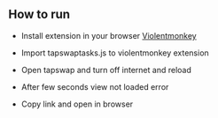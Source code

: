 ## How to run
* Install extension in your browser [Violentmonkey](https://chromewebstore.google.com/detail/violentmonkey/jinjaccalgkegednnccohejagnlnfdag?hl=be)

* Import tapswaptasks.js to violentmonkey extension

* Open tapswap and turn off internet and reload

* After few seconds view not loaded error

* Copy link and open in browser
